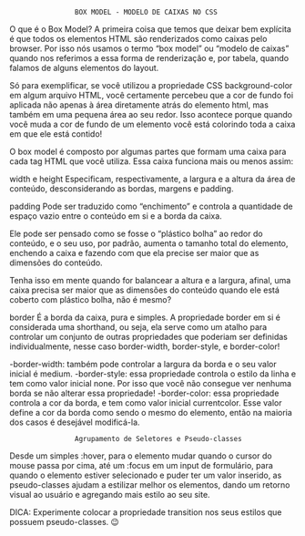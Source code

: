     				BOX MODEL - MODELO DE CAIXAS NO CSS

O que é o Box Model?
A primeira coisa que temos que deixar bem explícita é que todos os elementos HTML são renderizados como caixas pelo browser. Por isso nós usamos o termo “box model” ou “modelo de caixas” quando nos referimos a essa forma de renderização e, por tabela, quando falamos de alguns elementos do layout.

Só para exemplificar, se você utilizou a propriedade CSS background-color em algum arquivo HTML, você certamente percebeu que a cor de fundo foi aplicada não apenas à área diretamente atrás do elemento html, mas também em uma pequena área ao seu redor. Isso acontece porque quando você muda a cor de fundo de um elemento você está colorindo toda a caixa em que ele está contido!

O box model é composto por algumas partes que formam uma caixa para cada tag HTML que você utiliza. Essa caixa funciona mais ou menos assim:

width e height
Especificam, respectivamente, a largura e a altura da área de conteúdo, desconsiderando as bordas, margens e padding.

padding
Pode ser traduzido como “enchimento” e controla a quantidade de espaço vazio entre o conteúdo em si e a borda da caixa.

Ele pode ser pensado como se fosse o “plástico bolha” ao redor do conteúdo, e o seu uso, por padrão, aumenta o tamanho total do elemento, enchendo a caixa e fazendo com que ela precise ser maior que as dimensões do conteúdo.

Tenha isso em mente quando for balancear a altura e a largura, afinal, uma caixa precisa ser maior que as dimensões do conteúdo quando ele está coberto com plástico bolha, não é mesmo?

border
É a borda da caixa, pura e simples. A propriedade border em si é considerada uma shorthand, ou seja, ela serve como um atalho para controlar um conjunto de outras propriedades que poderiam ser definidas individualmente, nesse caso border-width, border-style, e border-color!

-border-width: também pode controlar a largura da borda e o seu valor inicial é medium.
-border-style: essa propriedade controla o estilo da linha e tem como valor inicial none. Por isso que você não consegue ver nenhuma borda se não alterar essa propriedade!
-border-color: essa propriedade controla a cor da borda, e tem como valor inicial currentcolor. Esse valor define a cor da borda como sendo o mesmo do elemento, então na maioria dos casos é desejável modificá-la.

    				Agrupamento de Seletores e Pseudo-classes


Desde um simples :hover, para o elemento mudar quando o cursor do mouse passa por cima, até um :focus em um input de formulário, para quando o elemento estiver selecionado e puder ter um valor inserido, as pseudo-classes ajudam a estilizar melhor os elementos, dando um retorno visual ao usuário e agregando mais estilo ao seu site.

DICA: Experimente colocar a propriedade transition nos seus estilos que possuem pseudo-classes. 😉
